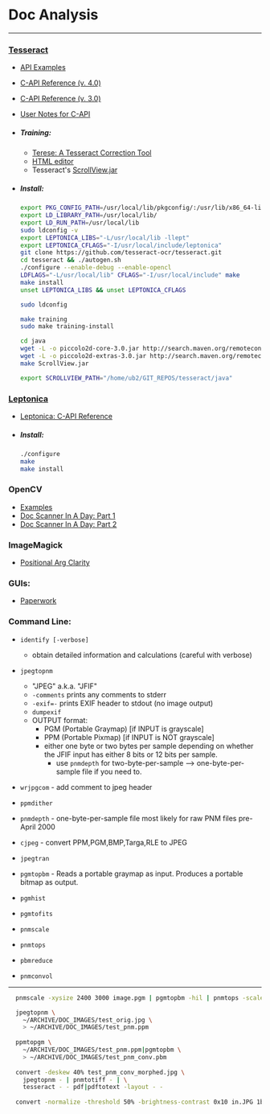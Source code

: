 # Doc Analysis
---

### [Tesseract](https://github.com/tesseract-ocr/tesseract/wiki/Compiling)
- [API Examples](https://github.com/tesseract-ocr/tesseract/wiki/APIExample)
- [C-API Reference (v. 4.0)](https://tesseract-ocr.github.io/a00638.html#af05c5f7be48946d521660f05323417e7)
- [C-API Reference (v. 3.0)](http://tess4j.sourceforge.net/docs/docs-3.0/net/sourceforge/tess4j/TessAPI1.html)
- [User Notes for C-API](http://stackoverflow.com/questions/30688840/access-confidence-in-python-tesseract)
- ##### Training:
  - [Terese: A Tesseract Correction Tool](http://terese.sourceforge.net/)
  - [HTML editor](https://github.com/tmbdev/ocropy/wiki/Working-with-Ground-Truth)
  - Tesseract's [ScrollView.jar](https://github.com/tesseract-ocr/tesseract/wiki/ViewerDebugging)

- ##### Install:
  ```bash
  export PKG_CONFIG_PATH=/usr/local/lib/pkgconfig/:/usr/lib/x86_64-linux-gnu/pkgconfig:/usr/lib/pkgconfig/
  export LD_LIBRARY_PATH=/usr/local/lib/ 
  export LD_RUN_PATH=/usr/local/lib
  sudo ldconfig -v
  export LEPTONICA_LIBS="-L/usr/local/lib -llept"
  export LEPTONICA_CFLAGS="-I/usr/local/include/leptonica"
  git clone https://github.com/tesseract-ocr/tesseract.git
  cd tesseract && ./autogen.sh
  ./configure --enable-debug --enable-opencl
  LDFLAGS="-L/usr/local/lib" CFLAGS="-I/usr/local/include" make
  make install
  unset LEPTONICA_LIBS && unset LEPTONICA_CFLAGS
  
  sudo ldconfig
  
  make training
  sudo make training-install
  
  cd java
  wget -L -o piccolo2d-core-3.0.jar http://search.maven.org/remotecontent?filepath=org/piccolo2d/piccolo2d-core/3.0/piccolo2d-core-3.0.jar
  wget -L -o piccolo2d-extras-3.0.jar http://search.maven.org/remotecontent\?filepath\=org/piccolo2d/piccolo2d-extras/3.0/piccolo2d-extras-3.0.jar
  make ScrollView.jar
  
  export SCROLLVIEW_PATH="/home/ub2/GIT_REPOS/tesseract/java"
  ```


### [Leptonica](http://www.leptonica.org/download.html)
- [Leptonica: C-API Reference](http://tpgit.github.io/UnOfficialLeptDocs/leptonica/functions.html)
- ##### Install:
  ```bash
  ./configure
  make
  make install
  ```

### OpenCV
- [Examples](http://opencv-python-tutroals.readthedocs.io/en/latest/py_tutorials)
- [Doc Scanner In A Day: Part 1](http://www.pyimagesearch.com/2014/09/01/build-kick-ass-mobile-document-scanner-just-5-minutes/)
- [Doc Scanner In A Day: Part 2](http://www.pyimagesearch.com/2014/08/25/4-point-opencv-getperspective-transform-example/)


### ImageMagick
- [Positional Arg Clarity](http://www.imagemagick.org/discourse-server/viewtopic.php?t=18241)


### GUIs:
- [Paperwork](https://github.com/jflesch/paperwork)

 
### Command Line:
- `identify [-verbose]`
  - obtain detailed information and calculations (careful with verbose)


- `jpegtopnm`
  - "JPEG" a.k.a. "JFIF"
  - `-comments` prints any comments to stderr
  - `-exif=-` prints EXIF header to stdout (no image output)
  - `dumpexif`
  - OUTPUT format: 
    - PGM (Portable Graymap) [if INPUT is grayscale]
    - PPM (Portable Pixmap) [if INPUT is NOT grayscale]
    - either one byte or two bytes per sample depending on whether the JFIF input has either 8 bits or 12 bits per sample.
      - use `pnmdepth` for two-byte-per-sample --> one-byte-per-sample file if you need to.


- `wrjpgcom` - add comment to jpeg header


- `ppmdither`


- `pnmdepth` - one-byte-per-sample file most likely for raw PNM files pre-April 2000


- `cjpeg` - convert PPM,PGM,BMP,Targa,RLE to JPEG


- `jpegtran`


- `pgmtopbm` - Reads a portable graymap as input.  Produces a portable bitmap as output.


- `pgmhist`


- `pgmtofits`


- `pnmscale`


- `pnmtops`

- `pbmreduce`

- `pnmconvol`

- - - 


  ```bash
    pnmscale -xysize 2400 3000 image.pgm | pgmtopbm -hil | pnmtops -scale 0.25 > image.ps

    jpegtopnm \
      ~/ARCHIVE/DOC_IMAGES/test_orig.jpg \
      > ~/ARCHIVE/DOC_IMAGES/test_pnm.ppm
      
    ppmtopgm \
      ~/ARCHIVE/DOC_IMAGES/test_pnm.ppm|pgmtopbm \
      > ~/ARCHIVE/DOC_IMAGES/test_pnm_conv.pbm
      
    convert -deskew 40% test_pnm_conv_morphed.jpg \
      jpegtopnm - | pnmtotiff - | \
      tesseract - - pdf|pdftotext -layout - -
    
    convert -normalize -threshold 50% -brightness-contrast 0x10 in.JPG 1blackwhite.pbm
  ```




